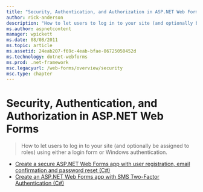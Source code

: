 ```yaml
---
title: "Security, Authentication, and Authorization in ASP.NET Web Forms | Microsoft Docs"
author: rick-anderson
description: "How to let users to log in to your site (and optionally be assigned to roles) using either a login form or Windows authentication."
ms.author: aspnetcontent
manager: wpickett
ms.date: 08/08/2011
ms.topic: article
ms.assetid: 24eab207-f69c-4eab-bfae-06725050452d
ms.technology: dotnet-webforms
ms.prod: .net-framework
msc.legacyurl: /web-forms/overview/security
msc.type: chapter
---
```

Security, Authentication, and Authorization in ASP.NET Web Forms
====================
> How to let users to log in to your site (and optionally be assigned to roles) using either a login form or Windows authentication.


- [Create a secure ASP.NET Web Forms app with user registration, email confirmation and password reset (C#)](create-a-secure-aspnet-web-forms-app-with-user-registration-email-confirmation-and-password-reset.md)
- [Create an ASP.NET Web Forms app with SMS Two-Factor Authentication (C#)](create-an-aspnet-web-forms-app-with-sms-two-factor-authentication.md)